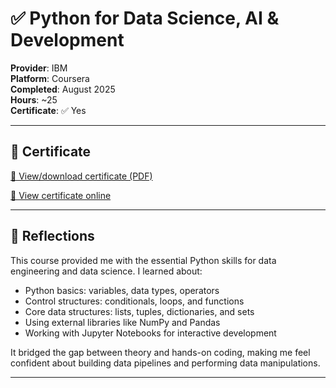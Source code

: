 # ✅ Python for Data Science, AI & Development

**Provider**: IBM  
**Platform**: Coursera  
**Completed**: August 2025  
**Hours**: ~25  
**Certificate**: ✅ Yes

---

## 📄 Certificate

[📄 View/download certificate (PDF)](./certificates/02-python-for-data-science-AI-and-development.pdf)  

[🔗 View certificate online](https://coursera.org/share/23e57ace75045cfcb4be26fb1b57f73d)

---

## 📌 Reflections

This course provided me with the essential Python skills for data engineering and data science. I learned about:

- Python basics: variables, data types, operators
- Control structures: conditionals, loops, and functions
- Core data structures: lists, tuples, dictionaries, and sets
- Using external libraries like NumPy and Pandas
- Working with Jupyter Notebooks for interactive development

It bridged the gap between theory and hands-on coding, making me feel confident about building data pipelines and performing data manipulations.

---